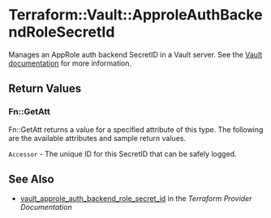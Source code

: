 # Terraform::Vault::ApproleAuthBackendRoleSecretId

Manages an AppRole auth backend SecretID in a Vault server. See the [Vault
documentation](https://www.vaultproject.io/docs/auth/approle.html) for more
information.

## Return Values

### Fn::GetAtt

Fn::GetAtt returns a value for a specified attribute of this type. The following are the available attributes and sample return values.

`Accessor` - The unique ID for this SecretID that can be safely logged.

## See Also

* [vault_approle_auth_backend_role_secret_id](https://www.terraform.io/docs/providers/vault/r/approle_auth_backend_role_secret_id.html) in the _Terraform Provider Documentation_